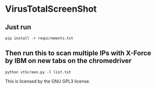 # VirusTotalScreenShot

## Just run 

``` 
pip install -r requirements.txt

```
## Then run this to scan multiple IPs with X-Force by IBM on new tabs on the chromedriver

```
python vtScreen.py -l list.txt
```

This is licensed by the GNU GPL3 license.